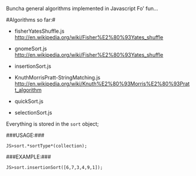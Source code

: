 Buncha general algorithms implemented in Javascript
Fo' fun...

#Algorithms so far:#
*	fisherYatesShuffle.js
	http://en.wikipedia.org/wiki/Fisher%E2%80%93Yates_shuffle

*	gnomeSort.js
	http://en.wikipedia.org/wiki/Fisher%E2%80%93Yates_shuffle

*	insertionSort.js

* KnuthMorrisPratt-StringMatching.js
	http://en.wikipedia.org/wiki/Knuth%E2%80%93Morris%E2%80%93Pratt_algorithm

* quickSort.js

*	selectionSort.js

Everything is stored in the `sort` object;

###USAGE:###

	JS>sort.*sortType*(collection);

###EXAMPLE:###

	JS>sort.insertionSort([6,7,3,4,9,1]);
